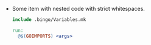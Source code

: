 * Some item with nested code with strict whitespaces.

  ```Makefile
  include .bingo/Variables.mk

  run:
  	@$(GOIMPORTS) <args>
  ```

